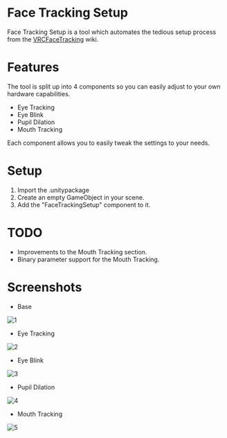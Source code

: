 # Face Tracking Setup

Face Tracking Setup is a tool which automates the tedious setup process from the [VRCFaceTracking](https://github.com/benaclejames/VRCFaceTracking/wiki) wiki.


# Features
The tool is split up into 4 components so you can easily adjust to your own hardware capabilities.
- Eye Tracking
- Eye Blink
- Pupil Dilation
- Mouth Tracking

Each component allows you to easily tweak the settings to your needs.

# Setup
1. Import the .unitypackage
2. Create an empty GameObject in your scene.
3. Add the "FaceTrackingSetup" component to it.

# TODO
- Improvements to the Mouth Tracking section.
- Binary parameter support for the Mouth Tracking.

# Screenshots
- Base

![1](https://user-images.githubusercontent.com/39366953/204088322-b88d5cba-9554-46ed-82ed-3132e6d4f31b.png)

- Eye Tracking

![2](https://user-images.githubusercontent.com/39366953/204088336-22a90e21-023f-4d48-b123-c74f73f3b61e.png)

- Eye Blink

![3](https://user-images.githubusercontent.com/39366953/204088339-01007d30-c00f-47e3-9693-e86b4ff22e9c.png)

- Pupil Dilation

![4](https://user-images.githubusercontent.com/39366953/204088342-65741090-475e-49b2-aa51-77cefe88d302.png)

- Mouth Tracking

![5](https://user-images.githubusercontent.com/39366953/204088345-ab2b3d23-113b-4cce-895a-32fbb5351f39.png)
